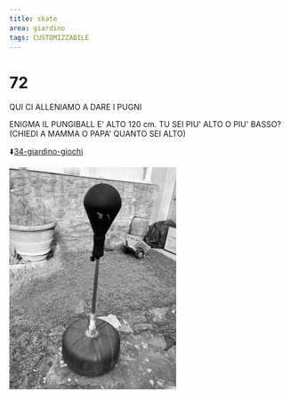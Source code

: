 ```yaml
---
title: skate
area: giardino
tags: CUSTOMIZZABILE
---
```

# 72
QUI CI ALLENIAMO A DARE I PUGNI

ENIGMA
IL PUNGIBALL E' ALTO 120 cm. TU SEI PIU' ALTO O PIU' BASSO?
(CHIEDI A MAMMA O PAPA' QUANTO SEI ALTO)

⬇️[34-giardino-giochi](34-giardino-giochi.md)

![foto_125](../_assets/preview/foto_125.jpg)
